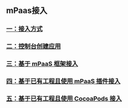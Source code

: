 ## mPaas接入

### [一：接入方式](https://github.com/xufeng1990/techonoly-share/blob/master/mPaas/accessWay.md)

### [二：控制台创建应用](https://github.com/xufeng1990/techonoly-share/blob/master/mPaas/consoleCreateApp.md)

### [三：基于 mPaaS 框架接入](https://github.com/xufeng1990/techonoly-share/blob/master/mPaas/access-mPaas.md)


### [四：基于已有工程且使用 mPaaS 插件接入](https://github.com/xufeng1990/techonoly-share/blob/master/mPaas/access-exist-mPaas.md)


### [五：基于已有工程且使用 CocoaPods 接入](https://github.com/xufeng1990/techonoly-share/blob/master/mPaas/access-cocoPpods.md)



